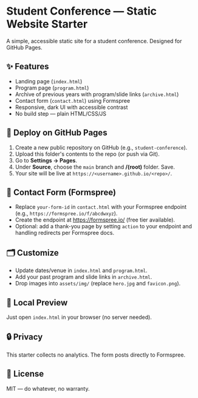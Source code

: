 # Student Conference — Static Website Starter

A simple, accessible static site for a student conference. Designed for GitHub Pages.

## ✨ Features
- Landing page (`index.html`)
- Program page (`program.html`)
- Archive of previous years with program/slide links (`archive.html`)
- Contact form (`contact.html`) using Formspree
- Responsive, dark UI with accessible contrast
- No build step — plain HTML/CSS/JS

## 🚀 Deploy on GitHub Pages
1. Create a new public repository on GitHub (e.g., `student-conference`).
2. Upload this folder's contents to the repo (or push via Git).
3. Go to **Settings → Pages**.
4. Under **Source**, choose the `main` branch and **/(root)** folder. Save.
5. Your site will be live at `https://<username>.github.io/<repo>/`.

## 📨 Contact Form (Formspree)
- Replace `your-form-id` in `contact.html` with your Formspree endpoint (e.g., `https://formspree.io/f/abcdwxyz`).
- Create the endpoint at https://formspree.io/ (free tier available).
- Optional: add a thank-you page by setting `action` to your endpoint and handling redirects per Formspree docs.

## 🗂️ Customize
- Update dates/venue in `index.html` and `program.html`.
- Add your past program and slide links in `archive.html`.
- Drop images into `assets/img/` (replace `hero.jpg` and `favicon.png`).

## 🧪 Local Preview
Just open `index.html` in your browser (no server needed).

## 🔒 Privacy
This starter collects no analytics. The form posts directly to Formspree.

## 📄 License
MIT — do whatever, no warranty.
